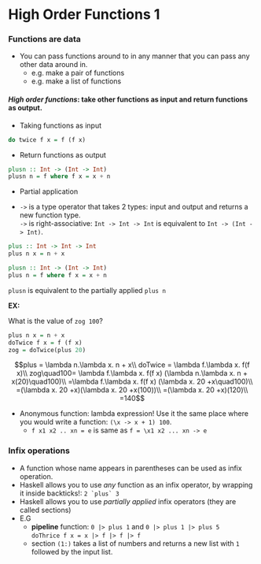 # High Order Functions 1

### Functions are data

* You can pass functions around to in any manner that you can pass any other data around in.
    * e.g. make a pair of functions
    * e.g. make a list of functions

#### *High order functions*: take other functions as input and return functions as output.

* Taking functions as input
```Haskell
do twice f x = f (f x)
```
* Return functions as output
```Haskell
plusn :: Int -> (Int -> Int)
plusn n = f where f x = x + n
```

* Partial application

* `->` is a type operator that takes 2 types: input and output and returns a new function type.  
`->` is  right-associative: `Int -> Int -> Int` is equivalent to `Int -> (Int -> Int)`.

```Haskell
plus :: Int -> Int -> Int
plus n x = n + x

plusn :: Int -> (Int -> Int)
plus n = f where f x = x + n
```

`plusn` is equivalent to the partially applied `plus n`

**EX:**

What is the value of `zog 100`?
```Haskell
plus n x = n + x
doTwice f x = f (f x)
zog = doTwice(plus 20)
```
$$plus = \lambda n.\lambda x. n + x\\
doTwice = \lambda f.\lambda x. f(f x)\\
zog\quad100=  \lambda f.\lambda x. f(f x) (\lambda n.\lambda x. n + x(20)\quad100)\\
=\lambda f.\lambda x. f(f x) (\lambda x. 20 +x\quad100)\\
=(\lambda x. 20 +x)(\lambda x. 20 +x(100))\\
=(\lambda x. 20 +x)(120)\\
=140$$ 

* Anonymous function: lambda expression! Use it the same place where you would write a function: `(\x -> x + 1) 100`.
    *  `f x1 x2 .. xn = e` is same as `f = \x1 x2 ... xn -> e`

### Infix operations

* A function whose name appears in parentheses can be used as infix operation.
* Haskell allows you to use *any* function as an infix operator, by wrapping it inside backticks!: ``2 `plus` 3``
* Haskell allows you to use *partially applied* infix operators (they are called sections)
* E.G
    * **pipeline** function: `0 |> plus 1` and `0 |> plus 1 |> plus 5`  
    `doThrice f x = x |> f |> f |> f`
    * section `(1:)` takes a list of numbers and returns a new list with `1` followed by the input list.



